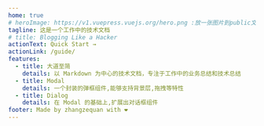 ```yaml
---
home: true
# heroImage: https://v1.vuepress.vuejs.org/hero.png :放一张图片到public文件夹中
tagline: 这是一个工作中的技术文档
# title: Blogging Like a Hacker
actionText: Quick Start →
actionLink: /guide/
features:
  - title: 大道至简
    details: 以 Markdown 为中心的技术文档，专注于工作中的业务总结和技术总结
  - title: Modal
    details: 一个封装的弹框组件,能够支持背景层,拖拽等特性
  - title: Dialog
    details: 在 Modal 的基础上,扩展出对话框组件
footer: Made by zhangzequan with ❤️
---
```

